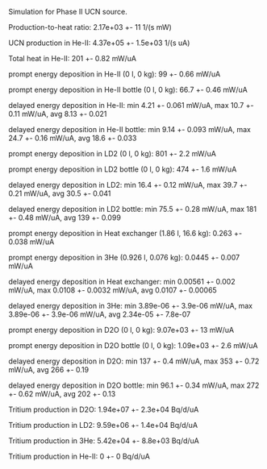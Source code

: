Simulation for Phase II UCN source.

Production-to-heat ratio:
2.17e+03 +- 11 1/(s mW)

UCN production in He-II:
4.37e+05 +- 1.5e+03 1/(s uA)

Total heat in He-II:
201 +- 0.82 mW/uA

prompt energy deposition in He-II (0 l, 0 kg):
99 +- 0.66 mW/uA

prompt energy deposition in He-II bottle (0 l, 0 kg):
66.7 +- 0.46 mW/uA

delayed energy deposition in He-II:
min 4.21 +- 0.061 mW/uA, max 10.7 +- 0.11 mW/uA, avg 8.13 +- 0.021

delayed energy deposition in He-II bottle:
min 9.14 +- 0.093 mW/uA, max 24.7 +- 0.16 mW/uA, avg 18.6 +- 0.033

prompt energy deposition in LD2 (0 l, 0 kg):
801 +- 2.2 mW/uA

prompt energy deposition in LD2 bottle (0 l, 0 kg):
474 +- 1.6 mW/uA

delayed energy deposition in LD2:
min 16.4 +- 0.12 mW/uA, max 39.7 +- 0.21 mW/uA, avg 30.5 +- 0.041

delayed energy deposition in LD2 bottle:
min 75.5 +- 0.28 mW/uA, max 181 +- 0.48 mW/uA, avg 139 +- 0.099

prompt energy deposition in Heat exchanger (1.86 l, 16.6 kg):
0.263 +- 0.038 mW/uA

prompt energy deposition in 3He (0.926 l, 0.076 kg):
0.0445 +- 0.007 mW/uA

delayed energy deposition in Heat exchanger:
min 0.00561 +- 0.002 mW/uA, max 0.0108 +- 0.0032 mW/uA, avg 0.0107 +- 0.00065

delayed energy deposition in 3He:
min 3.89e-06 +- 3.9e-06 mW/uA, max 3.89e-06 +- 3.9e-06 mW/uA, avg 2.34e-05 +- 7.8e-07

prompt energy deposition in D2O (0 l, 0 kg):
9.07e+03 +- 13 mW/uA

prompt energy deposition in D2O bottle (0 l, 0 kg):
1.09e+03 +- 2.6 mW/uA

delayed energy deposition in D2O:
min 137 +- 0.4 mW/uA, max 353 +- 0.72 mW/uA, avg 266 +- 0.19

delayed energy deposition in D2O bottle:
min 96.1 +- 0.34 mW/uA, max 272 +- 0.62 mW/uA, avg 202 +- 0.13

Tritium production in D2O:
1.94e+07 +- 2.3e+04 Bq/d/uA

Tritium production in LD2:
9.59e+06 +- 1.4e+04 Bq/d/uA

Tritium production in 3He:
5.42e+04 +- 8.8e+03 Bq/d/uA

Tritium production in He-II:
0 +- 0 Bq/d/uA

